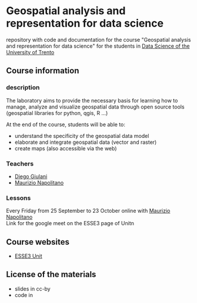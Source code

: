 # Geospatial analysis and representation for data science
repository with code and documentation for the course "Geospatial analysis and representation for data science" for the students in [Data Science of the University of Trento](https://international.unitn.it/maths/master-in-data-science)

## Course information
### description
The laboratory aims to provide the necessary basis for learning how to manage, analyze and visualize geospatial data through open source tools (geospatial libraries for python, qgis, R ...)

At the end of the course, students will be able to:
- understand the specificity of the geospatial data model
- elaborate and integrate geospatial data (vector and raster)
- create maps (also accessible via the web)

### Teachers
- [Diego Giulani](https://webapps.unitn.it/du/en/Persona/PER0020867/Didattica)
- [Maurizio Napolitano](http://gitub.com/napo)

### Lessons
Every Friday from 25 September to 23 October online with [Maurizio Napolitano](http://gitub.com/napo)<br/>
Link for the google meet on the ESSE3 page of Unitn

## Course websites
- [ESSE3 Unit](https://www.esse3.unitn.it/Guide/PaginaADContest.do?ad_cont_id=10692*94842*2020*2018*9999)

## License of the materials
- slides in cc-by 
- code in 
